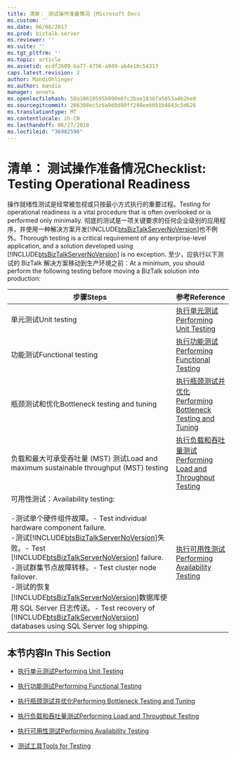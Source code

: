 ```yaml
---
title: 清单： 测试操作准备情况 |Microsoft Docs
ms.custom: ''
ms.date: 06/08/2017
ms.prod: biztalk-server
ms.reviewer: ''
ms.suite: ''
ms.tgt_pltfrm: ''
ms.topic: article
ms.assetid: ecdf2609-ba77-4756-a949-ab4e10c54313
caps.latest.revision: 2
author: MandiOhlinger
ms.author: mandia
manager: anneta
ms.openlocfilehash: 58a10610595b990e6fc2bae1838fa5653a4b2be0
ms.sourcegitcommit: 266308ec5c6a9d8d80ff298ee6051b4843c5d626
ms.translationtype: MT
ms.contentlocale: zh-CN
ms.lasthandoff: 06/27/2018
ms.locfileid: "36982596"
---
```

# <a name="checklist-testing-operational-readiness"></a><span data-ttu-id="dbf49-102">清单： 测试操作准备情况</span><span class="sxs-lookup"><span data-stu-id="dbf49-102">Checklist: Testing Operational Readiness</span></span>
<span data-ttu-id="dbf49-103">操作就绪性测试是经常被忽视或只按最小方式执行的重要过程。</span><span class="sxs-lookup"><span data-stu-id="dbf49-103">Testing for operational readiness is a vital procedure that is often overlooked or is performed only minimally.</span></span> <span data-ttu-id="dbf49-104">彻底的测试是一项关键要求的任何企业级别的应用程序，并使用一种解决方案开发[!INCLUDE[btsBizTalkServerNoVersion](../includes/btsbiztalkservernoversion-md.md)]也不例外。</span><span class="sxs-lookup"><span data-stu-id="dbf49-104">Thorough testing is a critical requirement of any enterprise-level application, and a solution developed using [!INCLUDE[btsBizTalkServerNoVersion](../includes/btsbiztalkservernoversion-md.md)] is no exception.</span></span> <span data-ttu-id="dbf49-105">至少，应执行以下测试的 BizTalk 解决方案移动到生产环境之前：</span><span class="sxs-lookup"><span data-stu-id="dbf49-105">At a minimum, you should perform the following testing before moving a BizTalk solution into production:</span></span>  


|                                                                                                                                                                                         <span data-ttu-id="dbf49-106">步骤</span><span class="sxs-lookup"><span data-stu-id="dbf49-106">Steps</span></span>                                                                                                                                                                                          |                                                  <span data-ttu-id="dbf49-107">参考</span><span class="sxs-lookup"><span data-stu-id="dbf49-107">Reference</span></span>                                                  |
|----------------------------------------------------------------------------------------------------------------------------------------------------------------------------------------------------------------------------------------------------------------------------------------------------------------------------------------------------------------------------------------|-------------------------------------------------------------------------------------------------------------|
|                                                                                                                                                                                      <span data-ttu-id="dbf49-108">单元测试</span><span class="sxs-lookup"><span data-stu-id="dbf49-108">Unit testing</span></span>                                                                                                                                                                                      |                  [<span data-ttu-id="dbf49-109">执行单元测试</span><span class="sxs-lookup"><span data-stu-id="dbf49-109">Performing Unit Testing</span></span>](../technical-guides/performing-unit-testing.md)                  |
|                                                                                                                                                                                   <span data-ttu-id="dbf49-110">功能测试</span><span class="sxs-lookup"><span data-stu-id="dbf49-110">Functional testing</span></span>                                                                                                                                                                                   |            [<span data-ttu-id="dbf49-111">执行功能测试</span><span class="sxs-lookup"><span data-stu-id="dbf49-111">Performing Functional Testing</span></span>](../technical-guides/performing-functional-testing.md)            |
|                                                                                                                                                                             <span data-ttu-id="dbf49-112">瓶颈测试和优化</span><span class="sxs-lookup"><span data-stu-id="dbf49-112">Bottleneck testing and tuning</span></span>                                                                                                                                                                              | [<span data-ttu-id="dbf49-113">执行瓶颈测试并优化</span><span class="sxs-lookup"><span data-stu-id="dbf49-113">Performing Bottleneck Testing and Tuning</span></span>](../technical-guides/performing-bottleneck-testing-and-tuning.md) |
|                                                                                                                                                                 <span data-ttu-id="dbf49-114">负载和最大可承受吞吐量 (MST) 测试</span><span class="sxs-lookup"><span data-stu-id="dbf49-114">Load and maximum sustainable throughput (MST) testing</span></span>                                                                                                                                                                  |   [<span data-ttu-id="dbf49-115">执行负载和吞吐量测试</span><span class="sxs-lookup"><span data-stu-id="dbf49-115">Performing Load and Throughput Testing</span></span>](../technical-guides/performing-load-and-throughput-testing.md)   |
| <span data-ttu-id="dbf49-116">可用性测试：</span><span class="sxs-lookup"><span data-stu-id="dbf49-116">Availability testing:</span></span><br /><br /> <span data-ttu-id="dbf49-117">-测试单个硬件组件故障。</span><span class="sxs-lookup"><span data-stu-id="dbf49-117">-   Test individual hardware component failure.</span></span><br /><span data-ttu-id="dbf49-118">-测试[!INCLUDE[btsBizTalkServerNoVersion](../includes/btsbiztalkservernoversion-md.md)]失败。</span><span class="sxs-lookup"><span data-stu-id="dbf49-118">-   Test [!INCLUDE[btsBizTalkServerNoVersion](../includes/btsbiztalkservernoversion-md.md)] failure.</span></span><br /><span data-ttu-id="dbf49-119">-测试群集节点故障转移。</span><span class="sxs-lookup"><span data-stu-id="dbf49-119">-   Test cluster node failover.</span></span><br /><span data-ttu-id="dbf49-120">-测试的恢复[!INCLUDE[btsBizTalkServerNoVersion](../includes/btsbiztalkservernoversion-md.md)]数据库使用 SQL Server 日志传送。</span><span class="sxs-lookup"><span data-stu-id="dbf49-120">-   Test recovery of [!INCLUDE[btsBizTalkServerNoVersion](../includes/btsbiztalkservernoversion-md.md)] databases using SQL Server log shipping.</span></span> |          [<span data-ttu-id="dbf49-121">执行可用性测试</span><span class="sxs-lookup"><span data-stu-id="dbf49-121">Performing Availability Testing</span></span>](../technical-guides/performing-availability-testing.md)          |

## <a name="in-this-section"></a><span data-ttu-id="dbf49-122">本节内容</span><span class="sxs-lookup"><span data-stu-id="dbf49-122">In This Section</span></span>  

-   [<span data-ttu-id="dbf49-123">执行单元测试</span><span class="sxs-lookup"><span data-stu-id="dbf49-123">Performing Unit Testing</span></span>](../technical-guides/performing-unit-testing.md)  

-   [<span data-ttu-id="dbf49-124">执行功能测试</span><span class="sxs-lookup"><span data-stu-id="dbf49-124">Performing Functional Testing</span></span>](../technical-guides/performing-functional-testing.md)  

-   [<span data-ttu-id="dbf49-125">执行瓶颈测试并优化</span><span class="sxs-lookup"><span data-stu-id="dbf49-125">Performing Bottleneck Testing and Tuning</span></span>](../technical-guides/performing-bottleneck-testing-and-tuning.md)  

-   [<span data-ttu-id="dbf49-126">执行负载和吞吐量测试</span><span class="sxs-lookup"><span data-stu-id="dbf49-126">Performing Load and Throughput Testing</span></span>](../technical-guides/performing-load-and-throughput-testing.md)  

-   [<span data-ttu-id="dbf49-127">执行可用性测试</span><span class="sxs-lookup"><span data-stu-id="dbf49-127">Performing Availability Testing</span></span>](../technical-guides/performing-availability-testing.md)  

-   [<span data-ttu-id="dbf49-128">测试工具</span><span class="sxs-lookup"><span data-stu-id="dbf49-128">Tools for Testing</span></span>](~/technical-guides/tools-for-testing.md)